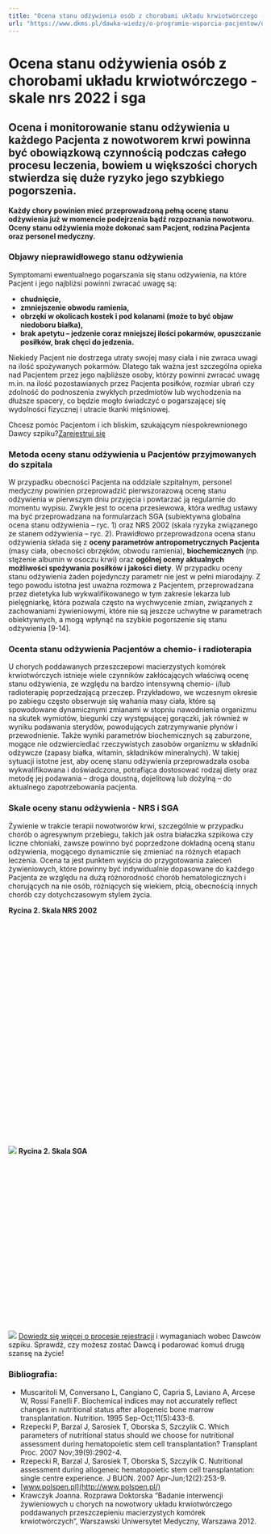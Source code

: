 ```yaml
---
title: "Ocena stanu odżywienia osób z chorobami układu krwiotwórczego - skale nrs 2022 i sga"
url: "https://www.dkms.pl/dawka-wiedzy/o-programie-wsparcia-pacjentow/ocena-odzywienia-osob-chorobami-ukladu-krwiotworczego"
---
```


# Ocena stanu odżywienia osób z chorobami układu krwiotwórczego - skale nrs 2022 i sga

## Ocena i monitorowanie stanu odżywienia u każdego Pacjenta z nowotworem krwi powinna być obowiązkową czynnością podczas całego procesu leczenia, bowiem u większości chorych stwierdza się duże ryzyko jego szybkiego pogorszenia.

**Każdy chory powinien mieć przeprowadzoną pełną ocenę stanu odżywienia już w momencie podejrzenia bądź rozpoznania nowotworu. Oceny stanu odżywienia może dokonać sam Pacjent, rodzina Pacjenta oraz personel medyczny.**


### Objawy nieprawidłowego stanu odżywienia


Symptomami ewentualnego pogarszania się stanu odżywienia, na które Pacjent i jego najbliżsi powinni zwracać uwagę są:


* **chudnięcie,**
* **zmniejszenie obwodu ramienia,**
* **obrzęki w okolicach kostek i pod kolanami (może to być objaw niedoboru białka),**
* **brak apetytu – jedzenie coraz mniejszej ilości pokarmów, opuszczanie posiłków, brak chęci do jedzenia.**


Niekiedy Pacjent nie dostrzega utraty swojej masy ciała i nie zwraca uwagi na ilość spożywanych pokarmów. Dlatego tak ważna jest szczególna opieka nad Pacjentem przez jego najbliższe osoby, którzy powinni zwracać uwagę m.in. na ilość pozostawianych przez Pacjenta posiłków, rozmiar ubrań czy zdolność do podnoszenia zwykłych przedmiotów lub wychodzenia na dłuższe spacery, co będzie mogło świadczyć o pogarszającej się wydolności fizycznej i utracie tkanki mięśniowej.


Chcesz pomóc Pacjentom i ich bliskim, szukającym niespokrewnionego Dawcy szpiku?[Zarejestruj się](/zarejestruj-sie-teraz "Zarejestruj sie teraz")
### Metoda oceny stanu odżywienia u Pacjentów przyjmowanych do szpitala


W przypadku obecności Pacjenta na oddziale szpitalnym, personel medyczny powinien przeprowadzić pierwszorazową ocenę stanu odżywienia w pierwszym dniu przyjęcia i powtarzać ją regularnie do momentu wypisu. Zwykle jest to ocena przesiewowa, która według ustawy ma być przeprowadzana na formularzach SGA (subiektywna globalna ocena stanu odżywienia – ryc. 1\) oraz NRS 2002 (skala ryzyka związanego ze stanem odżywienia – ryc. 2\). Prawidłowo przeprowadzona ocena stanu odżywienia składa się z **oceny parametrów antropometrycznych Pacjenta** (masy ciała, obecności obrzęków, obwodu ramienia), **biochemicznych** (np. stężenie albumin w osoczu krwi) oraz **ogólnej oceny aktualnych możliwości spożywania posiłków i jakości diety**. W przypadku oceny stanu odżywienia żaden pojedynczy parametr nie jest w pełni miarodajny. Z tego powodu istotna jest uważna rozmowa z Pacjentem, przeprowadzana przez dietetyka lub wykwalifikowanego w tym zakresie lekarza lub pielęgniarkę, która pozwala często na wychwycenie zmian, związanych z zachowaniami żywieniowymi, które nie są jeszcze uchwytne w parametrach obiektywnych, a mogą wpłynąć na szybkie pogorszenie się stanu odżywienia \[9\-14].


### Ocenta stanu odżywienia Pacjentów a chemio\- i radioterapia


U chorych poddawanych przeszczepowi macierzystych komórek krwiotwórczych istnieje wiele czynników zakłócających właściwą ocenę stanu odżywienia, ze względu na bardzo intensywną chemio\- i/lub radioterapię poprzedzającą przeczep. Przykładowo, we wczesnym okresie po zabiegu często obserwuje się wahania masy ciała, które są spowodowane dynamicznymi zmianami w stopniu nawodnienia organizmu na skutek wymiotów, biegunki czy występującej gorączki, jak również w wyniku podawania sterydów, powodujących zatrzymywanie płynów i przewodnienie. Także wyniki parametrów biochemicznych są zaburzone, mogące nie odzwierciedlać rzeczywistych zasobów organizmu w składniki odżywcze (zapasy białka, witamin, składników mineralnych). W takiej sytuacji istotne jest, aby ocenę stanu odżywienia przeprowadzała osoba wykwalifikowana i doświadczona, potrafiąca dostosować rodzaj diety oraz metodę jej podawania – droga doustną, dojelitową lub dożylną – do aktualnego zapotrzebowania pacjenta.


### Skale oceny stanu odżywienia \- NRS i SGA


Żywienie w trakcie terapii nowotworów krwi, szczególnie w przypadku chorób o agresywnym przebiegu, takich jak ostra białaczka szpikowa czy liczne chłoniaki, zawsze powinno być poprzedzone dokładną oceną stanu odżywienia, mogącego dynamicznie się zmieniać na różnych etapach leczenia. Ocena ta jest punktem wyjścia do przygotowania zaleceń żywieniowych, które powinny być indywidualnie dopasowane do każdego Pacjenta ze względu na dużą różnorodność chorób hematologicznych i chorujących na nie osób, różniących się wiekiem, płcią, obecnością innych chorób czy dotychczasowym stylem życia.


**Rycina 2\. Skala NRS 2002**


![](data:image/svg+xml;charset=utf-8,%3Csvg%20height='879'%20width='1000'%20xmlns='http://www.w3.org/2000/svg'%20version='1.1'%3E%3C/svg%3E)![]()![](https://assets-eu-01.kc-usercontent.com:443/bed48093-082e-0109-4b5f-7bdadab5eedd/6efa0692-6789-4807-9509-fff50a38752f/skala_NRS_2020.png?w=720&h=633&auto=format&lossless=true&fit=cover)
**Rycina 2\. Skala SGA**


![](data:image/svg+xml;charset=utf-8,%3Csvg%20height='468'%20width='707'%20xmlns='http://www.w3.org/2000/svg'%20version='1.1'%3E%3C/svg%3E)![]()![](https://assets-eu-01.kc-usercontent.com:443/bed48093-082e-0109-4b5f-7bdadab5eedd/72c3d9b1-ef9c-478e-9a1b-3ff722692985/Skala_SGA.png?w=707&h=468&auto=format&lossless=true&fit=crop)
[Dowiedz się więcej o procesie rejestracji](https://www.dkms.pl/dawka-wiedzy/o-rejestracji) i wymaganiach wobec Dawców szpiku. Sprawdź, czy możesz zostać Dawcą i podarować komuś drugą szansę na życie!


### Bibliografia:


* Muscaritoli M, Conversano L, Cangiano C, Capria S, Laviano A, Arcese W, Rossi Fanelli F. Biochemical indices may not accurately reflect changes in nutritional status after allogeneic bone marrow transplantation. Nutrition. 1995 Sep\-Oct;11(5\):433\-6\.
* Rzepecki P, Barzal J, Sarosiek T, Oborska S, Szczylik C. Which parameters of nutritional status should we choose for nutritional assessment during hematopoietic stem cell transplantation? Transplant Proc. 2007 Nov;39(9\):2902\-4\.
* Rzepecki R, Barzal J, Sarosiek T, Oborska S, Szczylik C. Nutritional assessment during allogeneic hematopoietic stem cell transplantation: single centre experience. J BUON. 2007 Apr\-Jun;12(2\):253\-9\.
* [www.polspen.pl](http://www.polspen.pl/)
* Krawczyk Joanna. Rozprawa Doktorska “Badanie interwencji żywieniowych u chorych na nowotwory układu krwiotwórczego poddawanych przeszczepieniu macierzystych komórek krwiotwórczych”, Warszawski Uniwersytet Medyczny, Warszawa 2012\.

